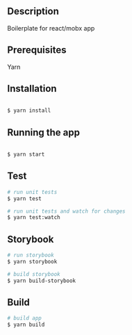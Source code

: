 ## Description

Boilerplate for react/mobx app

## Prerequisites

Yarn

## Installation

```bash

$ yarn install

```

## Running the app

```bash

$ yarn start

```

## Test

```bash
# run unit tests
$ yarn test

# run unit tests and watch for changes
$ yarn test:watch

```

## Storybook

```bash
# run storybook
$ yarn storybook

# build storybook
$ yarn build-storybook

```

## Build

```bash
# build app
$ yarn build


```
